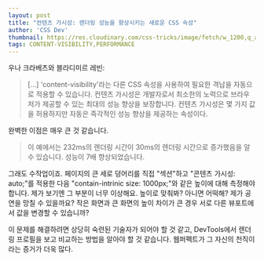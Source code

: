 ```yaml
---
layout: post
title: "컨텐츠 가시성: 렌더링 성능을 향상시키는 새로운 CSS 속성"
author: 'CSS Dev'
thumbnail: https://res.cloudinary.com/css-tricks/image/fetch/w_1200,q_auto,f_auto/https://css-tricks.com/wp-content/uploads/2020/09/content-visibility-perf.png
tags: CONTENT-VISIBILITY,PERFORMANCE
---
```



우나 크라베츠와 블라디미르 레빈:

> […] 'content-visibility'라는 다른 CSS 속성을 사용하여 필요한 격납을 자동으로 적용할 수 있습니다. 컨텐츠 가시성은 개발자로서 최소한의 노력으로 브라우저가 제공할 수 있는 최대의 성능 향상을 보장합니다.
컨텐츠 가시성은 몇 가지 값을 허용하지만 자동은 즉각적인 성능 향상을 제공하는 속성이다.

완벽한 이점은 매우 큰 것 같습니다.

> 이 예에서는 232ms의 렌더링 시간이 30ms의 렌더링 시간으로 증가했음을 알 수 있습니다. 성능이 7배 향상되었습니다.

그래도 수작업이죠. 페이지의 큰 세로 덩어리를 직접 "섹션"하고 "콘텐츠 가시성: auto;"를 적용한 다음 "contain-intrinic size: 1000px;"와 같은 높이에 대해 측정해야 합니다. 제가 보기엔 그 부분이 너무 이상해요. 높이로 맞춰봐? 아니면 어떡해? 제가 공연을 망칠 수 있을까요? 작은 화면과 큰 화면의 높이 차이가 큰 경우 서로 다른 뷰포트에서 값을 변경할 수 있습니까?

이 문제를 해결하려면 상당히 숙련된 기술자가 되어야 할 것 같고, DevTools에서 렌더링 프로필을 보고 비교하는 방법을 알아야 할 것 같습니다. 웹퍼펙트가 그 자신의 천직이라는 증거가 더욱 많다.